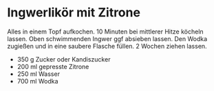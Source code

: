 # Ingwerlikör mit Zitrone

Alles in einem Topf aufkochen. 10 Minuten bei mittlerer Hitze köcheln lassen. Oben schwimmenden Ingwer ggf absieben lassen. Den Wodka zugießen und in eine saubere Flasche füllen. 2 Wochen ziehen lassen.

- 350 g Zucker oder Kandiszucker
- 200 ml gepresste Zitrone
- 250 ml Wasser
- 700 ml Wodka
